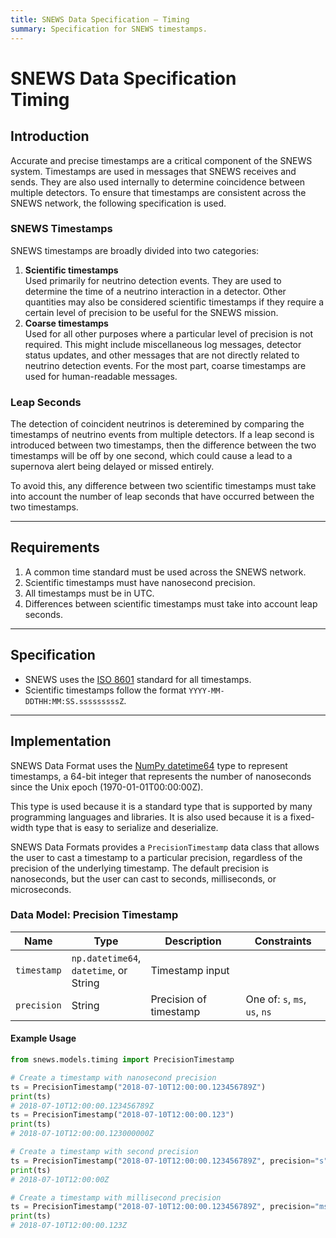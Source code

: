 ```yaml
---
title: SNEWS Data Specification — Timing
summary: Specification for SNEWS timestamps.
---
```


# SNEWS Data Specification <br> Timing


## Introduction

Accurate and precise timestamps are a critical component of the SNEWS system. Timestamps are used in messages that SNEWS receives and sends. They are also used internally to determine coincidence between multiple detectors. To ensure that timestamps are consistent across the SNEWS network, the following specification is used.

### SNEWS Timestamps

SNEWS timestamps are broadly divided into two categories:

1. **Scientific timestamps** <br>Used primarily for neutrino detection events. They are used to determine the time of a neutrino interaction in a detector. Other quantities may also be considered scientific timestamps if they require a certain level of precision to be useful for the SNEWS mission.
2. **Coarse timestamps** <br>Used for all other purposes where a particular level of precision is not required. This might include miscellaneous log messages, detector status updates, and other messages that are not directly related to neutrino detection events. For the most part, coarse timestamps are used for human-readable messages.

### Leap Seconds

The detection of coincident neutrinos is deteremined by comparing the timestamps of neutrino events from multiple detectors. If a leap second is introduced between two timestamps, then the difference between the two timestamps will be off by one second, which could cause a lead to a supernova alert being delayed or missed entirely.

To avoid this, any difference between two scientific timestamps must take into account the number of leap seconds that have occurred between the two timestamps.

---

## Requirements

1. A common time standard must be used across the SNEWS network.
2. Scientific timestamps must have nanosecond precision.
3. All timestamps must be in UTC.
4. Differences between scientific timestamps must take into account leap seconds.

---

## Specification

- SNEWS uses the [ISO 8601](https://en.wikipedia.org/wiki/ISO_8601) standard for all timestamps.
- Scientific timestamps follow the format `YYYY-MM-DDTHH:MM:SS.sssssssssZ`.

---

## Implementation
SNEWS Data Format uses the [NumPy datetime64](https://docs.scipy.org/doc/numpy/reference/arrays.datetime.html) type to represent timestamps, a 64-bit integer that represents the number of nanoseconds since the Unix epoch (1970-01-01T00:00:00Z).

This type is used because it is a standard type that is supported by many programming languages and libraries. It is also used because it is a fixed-width type that is easy to serialize and deserialize.

SNEWS Data Formats provides a `PrecisionTimestamp` data class that allows the user to cast a timestamp to a particular precision, regardless of the precision of the underlying timestamp. The default precision is nanoseconds, but the user can cast to seconds, milliseconds, or microseconds.

### Data Model: Precision Timestamp

| Name | Type | Description | Constraints |
| ---- | ---- | ----------- | ----------- |
| `timestamp` | `np.datetime64`, <br> `datetime`, or <br> String | Timestamp input | |
| `precision` | String | Precision of timestamp | One of: `s`, `ms`, `us`, `ns` |

#### Example Usage

```python
from snews.models.timing import PrecisionTimestamp

# Create a timestamp with nanosecond precision
ts = PrecisionTimestamp("2018-07-10T12:00:00.123456789Z")
print(ts)
# 2018-07-10T12:00:00.123456789Z
ts = PrecisionTimestamp("2018-07-10T12:00:00.123")
print(ts)
# 2018-07-10T12:00:00.123000000Z

# Create a timestamp with second precision
ts = PrecisionTimestamp("2018-07-10T12:00:00.123456789Z", precision="s")
print(ts)
# 2018-07-10T12:00:00Z

# Create a timestamp with millisecond precision
ts = PrecisionTimestamp("2018-07-10T12:00:00.123456789Z", precision="ms")
print(ts)
# 2018-07-10T12:00:00.123Z
```
